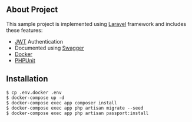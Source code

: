 ## About Project

This sample project is implemented using [Laravel](https://laravel.com/) framework and includes these features:

- [JWT](https://jwt.io/) Authentication
- Documented using [Swagger](https://swagger.io/)
- [Docker](https://www.docker.com/)
- [PHPUnit](https://phpunit.de/)

## Installation
```
$ cp .env.docker .env
$ docker-compose up -d
$ docker-compose exec app composer install
$ docker-compose exec app php artisan migrate --seed
$ docker-compose exec app php artisan passport:install
```
